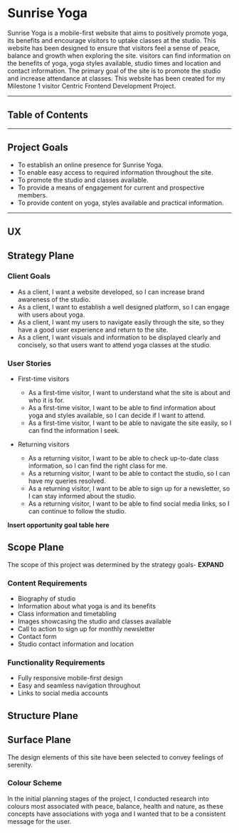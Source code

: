 # Sunrise Yoga

Sunrise Yoga is a mobile-first website that aims to positively promote yoga, its benefits and encourage visitors to uptake classes at the studio. This website has been designed to ensure that visitors feel a sense of peace, balance and growth when exploring the site. visitors can find information on the benefits of yoga, yoga styles available, studio times and location and contact information. The primary goal of the site is to promote the studio and increase attendance at classes.
This website has been created for my Milestone 1 visitor Centric Frontend Development Project. 

---

## Table of Contents

---


## Project Goals

* To establish an online presence for Sunrise Yoga.
* To enable easy access to required information throughout the site.
* To promote the studio and classes available.
* To provide a means of engagement for current and prospective members. 
* To provide content on yoga, styles available and practical information. 

---

## UX


## Strategy Plane


### Client Goals
* As a client, I want a website developed, so I can increase brand awareness of the studio.
* As a client, I want to establish a well designed platform, so I can engage with users about yoga.
* As a client, I want my users to navigate easily through the site, so they have a good user experience and return to the site.
* As a client, I want visuals and information to be displayed clearly and concisely, so that users want to attend yoga classes at the studio.

### User Stories

* First-time visitors
    * As a first-time visitor, I want to understand what the site is about and who it is for. 
    * As a first-time visitor, I want to be able to find information about yoga and styles available, so I can decide if I want to attend. 
    * As a first-time visitor, I want to be able to navigate the site easily, so I can find the information I seek. 

* Returning visitors
    * As a returning visitor, I want to be able to check up-to-date class information, so I can find the right class for me.
    * As a returning visitor, I want to be able to contact the studio, so I can have my queries resolved. 
    * As a returning visitor, I want to be able to sign up for a newsletter, so I can stay informed about the studio.
    * As a returning visitor, I want to be able to find social media links, so I can continue to follow the studio.


**Insert opportunity goal table here**



## Scope Plane

The scope of this project was determined by the strategy goals- **EXPAND**
 
### Content Requirements
* Biography of studio
* Information about what yoga is and its benefits
* Class information and timetabling 
* Images showcasing the studio and classes available
* Call to action to sign up for monthly newsletter
* Contact form
* Studio contact information and location

### Functionality Requirements
* Fully responsive mobile-first design
* Easy and seamless navigation throughout
* Links to social media accounts


## Structure Plane



## Surface Plane

The design elements of this site have been selected to convey feelings of serenity. 

### Colour Scheme 

In the initial planning stages of the project, I conducted research into colours most associated with peace, balance, health and nature, as these concepts have associations with yoga and I wanted that to be a consistent message for the user. 




 





